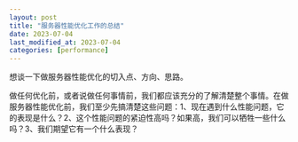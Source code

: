```yaml
---
layout: post
title: "服务器性能优化工作的总结"
date: 2023-07-04
last_modified_at: 2023-07-04
categories: [performance]
---
```


想谈一下做服务器性能优化的切入点、方向、思路。  

做任何优化前，或者说做任何事情前，我们都应该充分的了解清楚整个事情。在做服务器性能优化前，我们至少先搞清楚这些问题：1、现在遇到什么性能问题，它的表现是什么？2、这个性能问题的紧迫性高吗？如果高，我们可以牺牲一些什么吗？3、我们期望它有一个什么表现？

